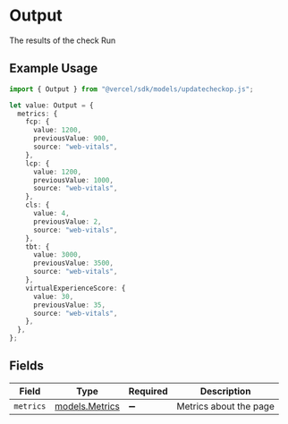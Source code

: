 # Output

The results of the check Run

## Example Usage

```typescript
import { Output } from "@vercel/sdk/models/updatecheckop.js";

let value: Output = {
  metrics: {
    fcp: {
      value: 1200,
      previousValue: 900,
      source: "web-vitals",
    },
    lcp: {
      value: 1200,
      previousValue: 1000,
      source: "web-vitals",
    },
    cls: {
      value: 4,
      previousValue: 2,
      source: "web-vitals",
    },
    tbt: {
      value: 3000,
      previousValue: 3500,
      source: "web-vitals",
    },
    virtualExperienceScore: {
      value: 30,
      previousValue: 35,
      source: "web-vitals",
    },
  },
};
```

## Fields

| Field                                  | Type                                   | Required                               | Description                            |
| -------------------------------------- | -------------------------------------- | -------------------------------------- | -------------------------------------- |
| `metrics`                              | [models.Metrics](../models/metrics.md) | :heavy_minus_sign:                     | Metrics about the page                 |